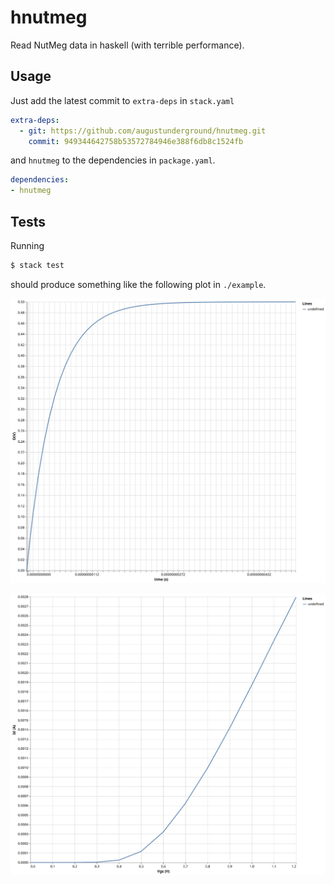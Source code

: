 # hnutmeg

Read NutMeg data in haskell (with terrible performance).

## Usage

Just add the latest commit to `extra-deps` in `stack.yaml`

```yaml
extra-deps:
  - git: https://github.com/augustunderground/hnutmeg.git
    commit: 949344642758b53572784946e388f6db8c1524fb
```

and `hnutmeg` to the dependencies in `package.yaml`.

```yaml
dependencies:
- hnutmeg
```

## Tests

Running 

```bash
$ stack test
```

should produce something like the following plot in `./example`.

![](./example/nutbin.svg)

![](./example/nutmos.svg)

